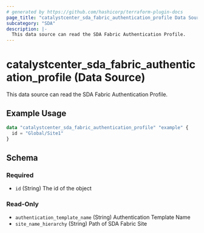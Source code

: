```yaml
---
# generated by https://github.com/hashicorp/terraform-plugin-docs
page_title: "catalystcenter_sda_fabric_authentication_profile Data Source - terraform-provider-catalystcenter"
subcategory: "SDA"
description: |-
  This data source can read the SDA Fabric Authentication Profile.
---
```


# catalystcenter_sda_fabric_authentication_profile (Data Source)

This data source can read the SDA Fabric Authentication Profile.

## Example Usage

```terraform
data "catalystcenter_sda_fabric_authentication_profile" "example" {
  id = "Global/Site1"
}
```

<!-- schema generated by tfplugindocs -->
## Schema

### Required

- `id` (String) The id of the object

### Read-Only

- `authentication_template_name` (String) Authentication Template Name
- `site_name_hierarchy` (String) Path of SDA Fabric Site
